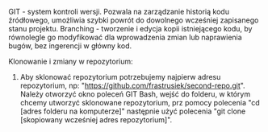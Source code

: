 GIT - system kontroli wersji. Pozwala na zarządzanie historią kodu źródłowego, umożliwia szybki powrót do dowolnego wcześniej zapisanego stanu projektu.
Branching - tworzenie i edycja kopii istniejącego kodu, by równolegle go modyfikować dla wprowadzenia zmian lub naprawienia bugów, bez ingerencji w główny kod.

Klonowanie i zmiany w repozytorium:
1. Aby sklonować repozytorium potrzebujemy najpierw adresu repozytorium, np: "https://github.com/frastrusiek/second-repo.git".
Należy otworzyć okno poleceń GIT Bash, wejść do folderu, w którym chcemy utworzyć sklonowane repozytorium, prz pomocy
polecenia "cd [adres folderu na komputerze]" następnie użyć polecenia "git clone [skopiowany wcześniej adres repozytorium]".

